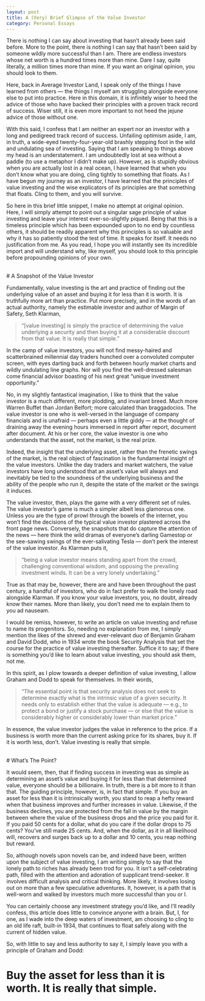 ```yaml
---
layout: post 
title: A (Very) Brief Glimpse of the Value Investor 
category: Personal Essays
---
```

There is nothing I can say about investing that hasn’t already been said before. More to the point, there is nothing I can say that hasn’t been said by someone wildly more successful than I am. There are endless investors whose net worth is a hundred times more than mine. Dare I say, quite literally, a million times more than mine. If you want an original opinion, you should look to them.

Here, back in Average Investor Land, I speak only of the things I have learned from others — the things I myself am struggling alongside everyone else to put into practice. Here in this domain, it is infinitely wiser to heed the advice of those who have backed their principles with a proven track record of success. Wiser still, it is even more important to not heed the jejune advice of those without one.

With this said, I confess that I am neither an expert nor an investor with a long and pedigreed track record of success. Unfailing optimism aside, I am, in truth, a wide-eyed twenty-four-year-old brashly stepping foot in the wild and undulating sea of investing. Saying that I am speaking to things above my head is an understatement. I am undoubtedly lost at sea without a paddle (to use a metaphor I didn’t make up). However, as is stupidly obvious when you are actually lost in a real ocean, I have learned that when you don’t know what you are doing, cling tightly to something that floats. As I have begun my journey as an investor, I have learned that the principles of value investing and the wise explicators of its principles are that something that floats. Cling to them, and you will survive.

So here in this brief little snippet, I make no attempt at original opinion. Here, I will simply attempt to point out a singular sage principle of value investing and leave your interest ever-so-slightly piqued. Being that this is a timeless principle which has been expounded upon to no end by countless others, it should be readily apparent why this principles is so valuable and why it has so patiently stood the test of time. It speaks for itself. It needs no justification from me. As you read, I hope you will instantly see its incredible import and will understand why, like myself, you should look to this principle before propounding opinions of your own.

<br>
# A Snapshot of the Value Investor

Fundamentally, value investing is the art and practice of finding out the underlying value of an asset and buying it for less than it is worth. It is truthfully more art than practice. Put more precisely, and in the words of an actual authority, namely the estimable investor and author of Margin of Safety, Seth Klarman, 
>“[value investing] is simply the practice of determining the value underlying a security and then buying it at a considerable discount from that value. It is really that simple.”

In the camp of value investors, you will not find messy-haired and scatterbrained millennial day traders hunched over a convoluted computer screen, with eyes darting back and forth between hourly market charts and wildly undulating line graphs. Nor will you find the well-dressed salesman come financial advisor boasting of his next great “unique investment opportunity.”

No, in my slightly fantastical imagination, I like to think that the value investor is a much different, more plodding, and invariant breed. Much more Warren Buffet than Jordan Belfort; more calculated than braggadocios. The value investor is one who is well-versed in the language of company financials and is unafraid — perhaps even a little giddy — at the thought of draining away the evening hours immersed in report after report, document after document. At his or her core, the value investor is one who understands that the asset, not the market, is the real prize.

Indeed, the insight that the underlying asset, rather than the frenetic swings of the market, is the real object of fascination is the fundamental insight of the value investors. Unlike the day traders and market watchers, the value investors have long understood that an asset’s value will always and inevitably be tied to the soundness of the underlying business and the ability of the people who run it, despite the state of the market or the swings it induces.

The value investor, then, plays the game with a very different set of rules. The value investor’s game is much a simpler albeit less glamorous one. Unless you are the type of prowl through the bowels of the internet, you won’t find the decisions of the typical value investor plastered across the front page news. Conversely, the snapshots that do capture the attention of the news — here think the wild dramas of everyone’s darling Gamestop or the see-sawing swings of the ever-salivating Tesla — don’t perk the interest of the value investor. As Klarman puts it, 
>“being a value investor means standing apart from the crowd, challenging conventional wisdom, and opposing the prevailing investment winds. It can be a very lonely undertaking.”

True as that may be, however, there are and have been throughout the past century, a handful of investors, who do in fact prefer to walk the lonely road alongside Klarman. If you know your value investors, you, no doubt, already know their names. More than likely, you don’t need me to explain them to you ad nauseam. 

I would be remiss, however, to write an article on value investing and refuse to name its progenitors. So, needing no explanation from me, I simply mention the likes of the shrewd and ever-relevant duo of Benjamin Graham and David Dodd, who in 1934 wrote the book Security Analysis that set the course for the practice of value investing thereafter. Suffice it to say; if there is something you’d like to learn about value investing, you should ask them, not me.

In this spirit, as I plow towards a deeper definition of value investing, I allow Graham and Dodd to speak for themselves. In their words, 
>“The essential point is that security analysis does not seek to determine exactly what is the intrinsic value of a given security. It needs only to establish either that the value is adequate — e.g., to protect a bond or justify a stock purchase — or else that the value is considerably higher or considerably lower than market price.” 

In essence, the value investor judges the value in reference to the price. If a business is worth more than the current asking price for its shares, buy it. If it is worth less, don’t. Value investing is really that simple.

<br>
# What’s The Point?

It would seem, then, that if finding success in investing was as simple as determining an asset’s value and buying it for less than that determined value, everyone should be a billionaire. In truth, there is a bit more to it than that. The guiding principle, however, is, in fact that simple. If you buy an asset for less than it is intrinsically worth, you stand to reap a hefty reward when that business improves and further increases in value. Likewise, if the business declines, you are protected from the fall in value by the margin between where the value of the business drops and the price you paid for it. If you paid 50 cents for a dollar, what do you care if the dollar drops to 75 cents? You’ve still made 25 cents. And, when the dollar, as it in all likelihood will, recovers and surges back up to a dollar and 10 cents, you reap nothing but reward.

So, although novels upon novels can be, and indeed have been, written upon the subject of value investing, I am writing simply to say that the lonely path to riches has already been trod for you. It isn’t a self-celebrating path, filled with the attention and adoration of supplicant trend-seeker. It involves difficult analysis and critical thinking. More likely, it involves losing out on more than a few speculative adventures. It, however, is a path that is well-worn and walked by investors much more successful than you or I.

You can certainly choose any investment strategy you’d like, and I’ll readily confess, this article does little to convince anyone with a brain. But, I, for one, as I wade into the deep waters of investment, am choosing to cling to an old life raft, built-in 1934, that continues to float safely along with the current of hidden value.

So, with little to say and less authority to say it, I simply leave you with a principle of Graham and Dodd:

# Buy the asset for less than it is worth. It is really that simple.
